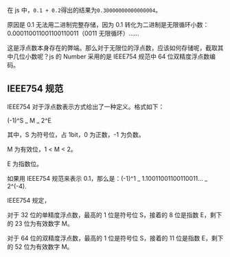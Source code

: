 在 js 中，`0.1 + 0.2`得出的结果为`0.30000000000000004`。

原因是 0.1 无法用二进制完整存储，因为 0.1 转化为二进制是无限循环小数：0.000110011001100110011（0011 无限循环）……

这是浮点数本身存在的弊端。那么对于无限位的浮点数，应该如何存储呢，截取其中几位小数呢？js 的 Number 采用的是 IEEE754 规范中 64 位双精度浮点数编码。

## IEEE754 规范

IEEE754 对于浮点数表示方式给出了一种定义。格式如下：

(-1)^S _ M _ 2^E

其中，S 为符号位，占 1bit，0 为正数，-1 为负数。

M 为有效位，1 < M < 2。

E 为指数位。

如果用 IEEE754 规范来表示 0.1，那么是：(-1)^1 _ 1.10011001100110011... _ 2^(-4).

IEEE754 规定，

对于 32 位的单精度浮点数，最高的 1 位是符号位 S，接着的 8 位是指数 E，剩下的 23 位为有效数字 M。

对于 64 位的双精度浮点数，最高的 1 位是符号位 S，接着的 11 位是指数 E，剩下的 52 位为有效数字 M。
